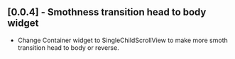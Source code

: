 ## [0.0.4] - Smothness transition head to body widget

* Change Container widget to SingleChildScrollView to make more smoth transition head to body or reverse.
